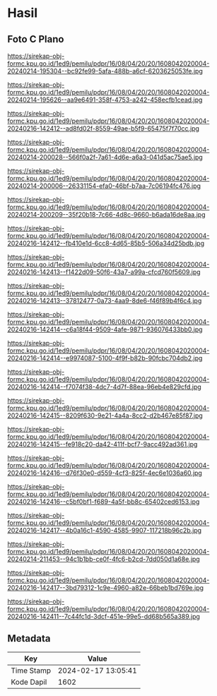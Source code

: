 # Hasil

## Foto C Plano

https://sirekap-obj-formc.kpu.go.id/1ed9/pemilu/pdpr/16/08/04/20/20/1608042020004-20240214-195304--bc92fe99-5afa-488b-a6cf-6203625053fe.jpg

https://sirekap-obj-formc.kpu.go.id/1ed9/pemilu/pdpr/16/08/04/20/20/1608042020004-20240214-195626--aa9e6491-358f-4753-a242-458ecfb1cead.jpg

https://sirekap-obj-formc.kpu.go.id/1ed9/pemilu/pdpr/16/08/04/20/20/1608042020004-20240216-142412--ad8fd02f-8559-49ae-b5f9-65475f7f70cc.jpg

https://sirekap-obj-formc.kpu.go.id/1ed9/pemilu/pdpr/16/08/04/20/20/1608042020004-20240214-200028--566f0a2f-7a61-4d6e-a6a3-041d5ac75ae5.jpg

https://sirekap-obj-formc.kpu.go.id/1ed9/pemilu/pdpr/16/08/04/20/20/1608042020004-20240214-200006--26331154-efa0-46bf-b7aa-7c06194fc476.jpg

https://sirekap-obj-formc.kpu.go.id/1ed9/pemilu/pdpr/16/08/04/20/20/1608042020004-20240214-200209--35f20b18-7c66-4d8c-9660-b6ada16de8aa.jpg

https://sirekap-obj-formc.kpu.go.id/1ed9/pemilu/pdpr/16/08/04/20/20/1608042020004-20240216-142412--fb410e1d-6cc8-4d65-85b5-506a34d25bdb.jpg

https://sirekap-obj-formc.kpu.go.id/1ed9/pemilu/pdpr/16/08/04/20/20/1608042020004-20240216-142413--f1422d09-50f6-43a7-a99a-cfcd760f5609.jpg

https://sirekap-obj-formc.kpu.go.id/1ed9/pemilu/pdpr/16/08/04/20/20/1608042020004-20240216-142413--37812477-0a73-4aa9-8de6-f46f89b4f6c4.jpg

https://sirekap-obj-formc.kpu.go.id/1ed9/pemilu/pdpr/16/08/04/20/20/1608042020004-20240216-142414--c6a18f44-9509-4afe-9871-936076433bb0.jpg

https://sirekap-obj-formc.kpu.go.id/1ed9/pemilu/pdpr/16/08/04/20/20/1608042020004-20240216-142414--e9974087-5100-4f9f-b82b-90fcbc704db2.jpg

https://sirekap-obj-formc.kpu.go.id/1ed9/pemilu/pdpr/16/08/04/20/20/1608042020004-20240216-142414--f7074f38-4dc7-4d7f-88ea-96eb4e829cfd.jpg

https://sirekap-obj-formc.kpu.go.id/1ed9/pemilu/pdpr/16/08/04/20/20/1608042020004-20240216-142415--8209f630-9e21-4a4a-8cc2-d2b467e85f87.jpg

https://sirekap-obj-formc.kpu.go.id/1ed9/pemilu/pdpr/16/08/04/20/20/1608042020004-20240216-142415--fe918c20-da42-411f-bcf7-9acc492ad361.jpg

https://sirekap-obj-formc.kpu.go.id/1ed9/pemilu/pdpr/16/08/04/20/20/1608042020004-20240216-142416--d76f30e0-d559-4cf3-825f-4ec6e1036a60.jpg

https://sirekap-obj-formc.kpu.go.id/1ed9/pemilu/pdpr/16/08/04/20/20/1608042020004-20240216-142416--c5bf0bf1-f689-4a5f-bb8c-65402ced6153.jpg

https://sirekap-obj-formc.kpu.go.id/1ed9/pemilu/pdpr/16/08/04/20/20/1608042020004-20240216-142417--4b0a16c1-4590-4585-9907-117218b96c2b.jpg

https://sirekap-obj-formc.kpu.go.id/1ed9/pemilu/pdpr/16/08/04/20/20/1608042020004-20240214-211453--94c1b1bb-ce0f-4fc6-b2cd-7dd050d1a68e.jpg

https://sirekap-obj-formc.kpu.go.id/1ed9/pemilu/pdpr/16/08/04/20/20/1608042020004-20240216-142417--3bd79312-1c9e-4960-a82e-66beb1bd769e.jpg

https://sirekap-obj-formc.kpu.go.id/1ed9/pemilu/pdpr/16/08/04/20/20/1608042020004-20240216-142411--7c44fc1d-3dcf-451e-99e5-dd68b565a389.jpg


## Metadata

| Key        | Value               |
| ---------- | ------------------- |
| Time Stamp | 2024-02-17 13:05:41 |
| Kode Dapil | 1602                |




